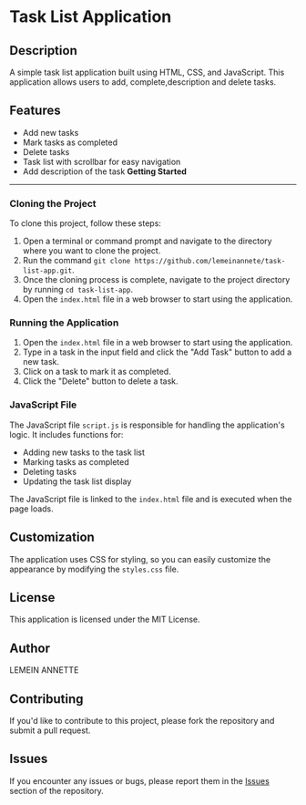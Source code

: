 **Task List Application**
==========================

**Description**
---------------

A simple task list application built using HTML, CSS, and JavaScript. This application allows users to add, complete,description  and delete tasks.

**Features**
------------

* Add new tasks
* Mark tasks as completed
* Delete tasks
* Task list with scrollbar for easy navigation
* Add description of the task
**Getting Started**
-------------------

### Cloning the Project

To clone this project, follow these steps:

1. Open a terminal or command prompt and navigate to the directory where you want to clone the project.
2. Run the command `git clone https://github.com/lemeinannete/task-list-app.git`.
3. Once the cloning process is complete, navigate to the project directory by running `cd task-list-app`.
4. Open the `index.html` file in a web browser to start using the application.

### Running the Application

1. Open the `index.html` file in a web browser to start using the application.
2. Type in a task in the input field and click the "Add Task" button to add a new task.
3. Click on a task to mark it as completed.
4. Click the "Delete" button to delete a task.

### JavaScript File

The JavaScript file `script.js` is responsible for handling the application's logic. It includes functions for:

* Adding new tasks to the task list
* Marking tasks as completed
* Deleting tasks
* Updating the task list display

The JavaScript file is linked to the `index.html` file and is executed when the page loads.

**Customization**
---------------

The application uses CSS for styling, so you can easily customize the appearance by modifying the `styles.css` file.

**License**
---------

This application is licensed under the MIT License.

**Author**
-------
LEMEIN ANNETTE


**Contributing**
--------------

If you'd like to contribute to this project, please fork the repository and submit a pull request.

**Issues**
---------

If you encounter any issues or bugs, please report them in the [Issues](https://github.com/lemeinannete/task-list-app/issues) section of the repository.


